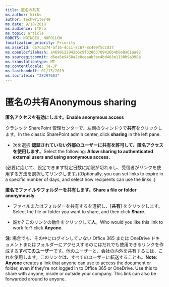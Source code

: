 ```yaml
---
title: 匿名の共有
ms.author: kirks
author: Techwriter40
ms.date: 9/18/2018
ms.audience: ITPro
ms.topic: article
ROBOTS: NOINDEX, NOFOLLOW
localization_priority: Priority
ms.assetid: d57ca274-af16-4cc1-8c67-8c499f5c1d37
ms.openlocfilehash: a4699122942b6c9f32063709426b4b6e8a61aa82
ms.sourcegitcommit: d6ea5e9458a2b8ceaab3ac4bd483e1130b9a398a
ms.translationtype: MT
ms.contentlocale: ja-JP
ms.lasthandoff: 01/15/2019
ms.locfileid: "28297683"
---
```

# <a name="anonymous-sharing"></a><span data-ttu-id="81cb7-102">匿名の共有</span><span class="sxs-lookup"><span data-stu-id="81cb7-102">Anonymous sharing</span></span>

 <span data-ttu-id="81cb7-103">**匿名アクセスを有効にします。**</span><span class="sxs-lookup"><span data-stu-id="81cb7-103">**Enable anonymous access**</span></span>
  
<span data-ttu-id="81cb7-104">クラシック SharePoint 管理センターで、左側のウィンドウで**共有**をクリックします。</span><span class="sxs-lookup"><span data-stu-id="81cb7-104">In the classic SharePoint admin center, click **sharing** in the left pane.</span></span> 
  
- <span data-ttu-id="81cb7-105">次を選択:**認証されていない外部のユーザーに共有を許可して、匿名アクセスを使用します**。</span><span class="sxs-lookup"><span data-stu-id="81cb7-105">Select the following: **Allow sharing to authenticated external users and using anonymous access.**</span></span>
  
<span data-ttu-id="81cb7-106">(必要に応じて、設定できます特定日数に期限が切れるし、受信者がリンクを使用する方法を選択してリンクします。)</span><span class="sxs-lookup"><span data-stu-id="81cb7-106">(Optionally, you can set links to expire in a specific number of days, and select how recipients can use the links .)</span></span>
    
 <span data-ttu-id="81cb7-107">**匿名でファイルやフォルダーを共有します。**</span><span class="sxs-lookup"><span data-stu-id="81cb7-107">**Share a file or folder anonymously**</span></span>
  
- <span data-ttu-id="81cb7-108">ファイルまたはフォルダーを共有するを選択し、[**共有**] をクリックします。</span><span class="sxs-lookup"><span data-stu-id="81cb7-108">Select the file or folder you want to share, and then click **Share**.</span></span> 
    
- <span data-ttu-id="81cb7-109">誰か? このリンクの動作をクリックして**人**。</span><span class="sxs-lookup"><span data-stu-id="81cb7-109">Who would you like this link to work for? click **Anyone.**</span></span>
  
 <span data-ttu-id="81cb7-p101">**注**: 場合でも、その中にログインしていない Office 365 または OneDrive ドキュメントまたはフォルダーにアクセスするのにはだれでも使用できるリンクを作成する**すべてのユーザー**です。他のユーザーと、会社の内外を共有するには、これを使用します。このリンクは、すべてのユーザーに転送することも。</span><span class="sxs-lookup"><span data-stu-id="81cb7-p101">**Note**: **Anyone** creates a link that anyone can use to access the document or folder, even if they're not logged in to Office 365 or OneDrive. Use this to share with anyone, inside or outside your company. This link can also be forwarded around to anyone.</span></span> 
    


